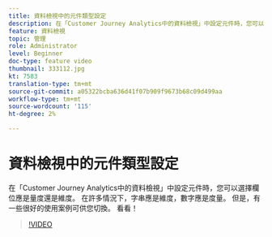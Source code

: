 ```yaml
---
title: 資料檢視中的元件類型設定
description: 在「Customer Journey Analytics中的資料檢視」中設定元件時，您可以選擇欄位應是量度還是維度。 在許多情況下，字串應是維度，數字應是度量。 但是，有一些很好的使用案例可供您切換。 看看！
feature: 資料檢視
topic: 管理
role: Administrator
level: Beginner
doc-type: feature video
thumbnail: 333112.jpg
kt: 7583
translation-type: tm+mt
source-git-commit: a05322bcba636d41f07b909f9673b68c09d499aa
workflow-type: tm+mt
source-wordcount: '115'
ht-degree: 2%

---
```



# 資料檢視中的元件類型設定

在「Customer Journey Analytics中的資料檢視」中設定元件時，您可以選擇欄位應是量度還是維度。 在許多情況下，字串應是維度，數字應是度量。 但是，有一些很好的使用案例可供您切換。 看看！

>[!VIDEO](https://video.tv.adobe.com/v/333112/?quality=12&learn=on)
